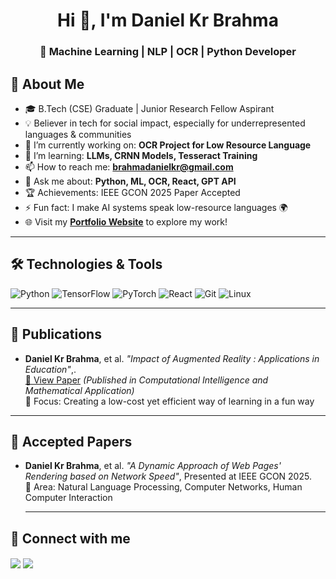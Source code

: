 <h1 align="center">Hi 👋, I'm Daniel Kr Brahma</h1>
<h3 align="center">🚀 Machine Learning | NLP | OCR | Python Developer</h3>

## 🧠 About Me

- 🎓 B.Tech (CSE) Graduate | Junior Research Fellow Aspirant
- 💡 Believer in tech for social impact, especially for underrepresented languages & communities
- 🔭 I’m currently working on: **OCR Project for Low Resource Language**
- 🌱 I’m learning: **LLMs, CRNN Models, Tesseract Training**
- 📫 How to reach me: **brahmadanielkr@gmail.com**
- 💬 Ask me about: **Python, ML, OCR, React, GPT API**
- 🏆 Achievements: IEEE GCON 2025 Paper Accepted
- ⚡ Fun fact: I make AI systems speak low-resource languages 🌍
- 🌐 Visit my [**Portfolio Website**](https://portfolio-sooty-alpha-76.vercel.app/) to explore my work!

---

## 🛠️ Technologies & Tools

![Python](https://img.shields.io/badge/-Python-05122A?style=flat&logo=python)
![TensorFlow](https://img.shields.io/badge/-TensorFlow-05122A?style=flat&logo=tensorflow)
![PyTorch](https://img.shields.io/badge/-PyTorch-05122A?style=flat&logo=pytorch)
![React](https://img.shields.io/badge/-React-05122A?style=flat&logo=react)
![Git](https://img.shields.io/badge/-Git-05122A?style=flat&logo=git)
![Linux](https://img.shields.io/badge/-Linux-05122A?style=flat&logo=linux)

---
## 📄 Publications

- **Daniel Kr Brahma**, et al. _"Impact of Augmented Reality : Applications in Education"_,.  
  [🔗 View Paper](https://www.taylorfrancis.com/chapters/edit/10.1201/9781003534112-49/impact-augmented-reality-applications-education-khushi-rao-daniel-kr-brahma-jagriti-das-alongbar-wary-gaurav-indra) *(Published in Computational Intelligence and Mathematical Application)*  
  🧠 Focus: Creating a low-cost yet efficient way of learning in a fun way

---
## 📝 Accepted Papers

- **Daniel Kr Brahma**, et al. _"A Dynamic Approach of Web Pages' Rendering based on Network Speed"_, Presented at IEEE GCON 2025.  
  📌 Area: Natural Language Processing, Computer Networks, Human Computer Interaction

  ---
## 🔗 Connect with me

<p align="left">
  <a href="[https://linkedin.com/in/yourprofile](https://www.linkedin.com/in/daniel-kr-brahma-b11b69227/)" target="blank"><img align="center" src="https://img.shields.io/badge/-LinkedIn-blue?style=flat&logo=linkedin" /></a>
  <a href="mailto:brahmadanielkr@gmail.com" target="blank"><img align="center" src="https://img.shields.io/badge/-Gmail-red?style=flat&logo=gmail" /></a>
</p>
